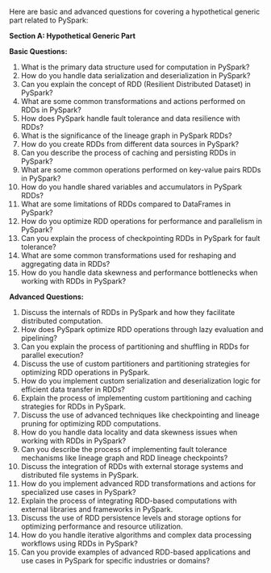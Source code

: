 Here are basic and advanced questions for covering a hypothetical generic part related to PySpark:

**Section A: Hypothetical Generic Part**

**Basic Questions:**

1. What is the primary data structure used for computation in PySpark?
2. How do you handle data serialization and deserialization in PySpark?
3. Can you explain the concept of RDD (Resilient Distributed Dataset) in PySpark?
4. What are some common transformations and actions performed on RDDs in PySpark?
5. How does PySpark handle fault tolerance and data resilience with RDDs?
6. What is the significance of the lineage graph in PySpark RDDs?
7. How do you create RDDs from different data sources in PySpark?
8. Can you describe the process of caching and persisting RDDs in PySpark?
9. What are some common operations performed on key-value pairs RDDs in PySpark?
10. How do you handle shared variables and accumulators in PySpark RDDs?
11. What are some limitations of RDDs compared to DataFrames in PySpark?
12. How do you optimize RDD operations for performance and parallelism in PySpark?
13. Can you explain the process of checkpointing RDDs in PySpark for fault tolerance?
14. What are some common transformations used for reshaping and aggregating data in RDDs?
15. How do you handle data skewness and performance bottlenecks when working with RDDs in PySpark?

**Advanced Questions:**

1. Discuss the internals of RDDs in PySpark and how they facilitate distributed computation.
2. How does PySpark optimize RDD operations through lazy evaluation and pipelining?
3. Can you explain the process of partitioning and shuffling in RDDs for parallel execution?
4. Discuss the use of custom partitioners and partitioning strategies for optimizing RDD operations in PySpark.
5. How do you implement custom serialization and deserialization logic for efficient data transfer in RDDs?
6. Explain the process of implementing custom partitioning and caching strategies for RDDs in PySpark.
7. Discuss the use of advanced techniques like checkpointing and lineage pruning for optimizing RDD computations.
8. How do you handle data locality and data skewness issues when working with RDDs in PySpark?
9. Can you describe the process of implementing fault tolerance mechanisms like lineage graph and RDD lineage checkpoints?
10. Discuss the integration of RDDs with external storage systems and distributed file systems in PySpark.
11. How do you implement advanced RDD transformations and actions for specialized use cases in PySpark?
12. Explain the process of integrating RDD-based computations with external libraries and frameworks in PySpark.
13. Discuss the use of RDD persistence levels and storage options for optimizing performance and resource utilization.
14. How do you handle iterative algorithms and complex data processing workflows using RDDs in PySpark?
15. Can you provide examples of advanced RDD-based applications and use cases in PySpark for specific industries or domains?

